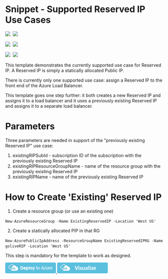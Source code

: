 # Snippet - Supported Reserved IP Use Cases

<IMG SRC="https://azurequickstartsservice.blob.core.windows.net/badges/201-reserved-ip/PublicLastTestDate.svg" />&nbsp;
<IMG SRC="https://azurequickstartsservice.blob.core.windows.net/badges/201-reserved-ip/PublicDeployment.svg" />&nbsp;

<IMG SRC="https://azurequickstartsservice.blob.core.windows.net/badges/201-reserved-ip/FairfaxLastTestDate.svg" />&nbsp;
<IMG SRC="https://azurequickstartsservice.blob.core.windows.net/badges/201-reserved-ip/FairfaxDeployment.svg" />&nbsp;

<IMG SRC="https://azurequickstartsservice.blob.core.windows.net/badges/201-reserved-ip/BestPracticeResult.svg" />&nbsp;
<IMG SRC="https://azurequickstartsservice.blob.core.windows.net/badges/201-reserved-ip/CredScanResult.svg" />&nbsp;

This template demonstrates the currently supported use case for Reserved IP.  A Reserved IP is simply a statically allocated Public IP.  

There is currently only one supported use case: assign a Reserved IP to the front end of the Azure Load Balancer.  

This template goes one step further: it both creates a new Reserved IP and assigns it to a load balancer and it uses a previously existing Reserved IP and assigns it to a separate load balancer.

# Parameters

Three parameters are needed in support of the "previously existing Reserved IP" use case:

1. existingRIPSubId - subscription ID of the subscription with the previously existing Reserved IP
2. existingRIPResourceGroupName - name of the resource group with the previously existing Reserved IP
3. existingRIPName - name of the previously existing Reserved IP

# How to Create 'Existing' Reserved IP

1. Create a resource group (or use an existing one)

`New-AzureResourceGroup -Name ExistingReservedIP -Location 'West US'`

2. Create a statically allocated PIP in that RG

`New-AzurePublicIpAddress -ResourceGroupName ExistingReservedIPRG -Name goliveRIP -Location 'West US'`  

This step is mandatory for the template to work as designed.

<a href="https://portal.azure.com/#create/Microsoft.Template/uri/https%3A%2F%2Fraw.githubusercontent.com%2FAzure%2Fazure-quickstart-templates%2Fmaster%2F201-reserved-ip%2Fazuredeploy.json" target="_blank">
    <img src="https://raw.githubusercontent.com/Azure/azure-quickstart-templates/master/1-CONTRIBUTION-GUIDE/images/deploytoazure.png"/>
</a>
<a href="http://armviz.io/#/?load=https%3A%2F%2Fraw.githubusercontent.com%2FAzure%2Fazure-quickstart-templates%2Fmaster%2F201-reserved-ip%2Fazuredeploy.json" target="_blank">
    <img src="https://raw.githubusercontent.com/Azure/azure-quickstart-templates/master/1-CONTRIBUTION-GUIDE/images/visualizebutton.png"/>
</a>

